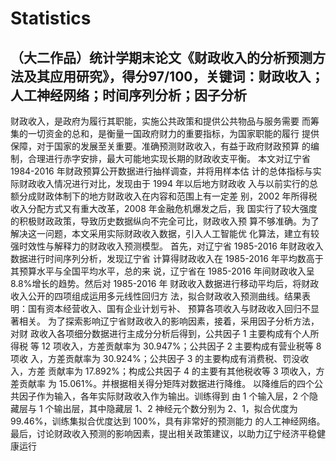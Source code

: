 # Statistics
## （大二作品）统计学期末论文《财政收入的分析预测方法及其应用研究》，得分97/100，关键词：财政收入；人工神经网络；时间序列分析；因子分析
财政收入，是政府为履行其职能，实施公共政策和提供公共物品与服务需要 而筹集的一切资金的总和，是衡量一国政府财力的重要指标，为国家职能的履行 提供保障，对于国家的发展至关重要。准确预测财政收入，有益于政府财政预算 的编制，合理进行赤字安排，最大可能地实现长期的财政收支平衡。 本文对辽宁省 1984-2016 年财政预算公开数据进行抽样调查，并将用样本估 计的总体指标与实际财政收入情况进行对比，发现由于 1994 年以后地方财政收 入与以前实行的总额分成财政体制下的地方财政收入在内容和范围上有一定差 别，2002 年所得税收入分配方式又有重大改革，2008 年金融危机爆发之后，我 国实行了较大强度的积极财政政策，导致历史数据纵向不完全可比，财政收入预 算不够准确。为了解决这一问题，本文采用实际财政收入数据，引入人工智能优 化算法，建立有较强时效性与解释力的财政收入预测模型。 首先，对辽宁省 1985-2016 年财政收入数据进行时间序列分析，发现辽宁省 计算得财政收入在 1985-2016 年平均数高于其预算水平与全国平均水平，总的来 说，辽宁省在 1985-2016 年间财政收入呈 8.8%增长的趋势。然后对 1985-2016 年 财政收入数据进行移动平均后，将财政收入公开的四项组成运用多元线性回归方 法，拟合财政收入预测曲线。结果表明：国有资本经营收入、国有企业计划亏补、 预算各项收入与财政收入回归不显著相关。 为了探索影响辽宁省财政收入的影响因素，接着，采用因子分析方法，对财 政收入各项细分数据进行主成分分析后得到，公共因子 1 主要构成有个人所得税 等 12 项收入，方差贡献率为 30.947%；公共因子 2 主要构成有营业税等 8 项收 入，方差贡献率为 30.924%；公共因子 3 的主要构成有消费税、罚没收入，方差 贡献率为 17.892%；构成公共因子 4 的主要有其他税收等 3 项收入，方差贡献率 为 15.061%。并根据相关得分矩阵对数据进行降维。 以降维后的四个公共因子作为输入，各年实际财政收入作为输出。训练得到 由 1 个输入层，2 个隐藏层与 1 个输出层，其中隐藏层 1、2 神经元个数分别为 2、1，拟合优度为 99.46%，训练集拟合优度达到 100%，具有非常好的预测能力 的人工神经网络。 最后，讨论财政收入预测的影响因素，提出相关政策建议，以助力辽宁经济平稳健康运行
